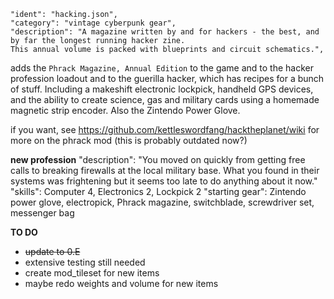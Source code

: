 ~~~~
"ident": "hacking.json",
"category": "vintage cyberpunk gear",
"description": "A magazine written by and for hackers - the best, and by far the longest running hacker zine.
This annual volume is packed with blueprints and circuit schematics.",
~~~~
adds the `Phrack Magazine, Annual Edition` to the game and to the hacker profession loadout and to the guerilla hacker, which has recipes for a bunch of stuff.  Including a makeshift electronic lockpick, handheld GPS devices, and the ability to create science, gas and military cards using a homemade magnetic strip encoder. Also the Zintendo Power Glove.

if you want, see https://github.com/kettleswordfang/hacktheplanet/wiki for more on the phrack mod (this is probably outdated now?)


**new profession**
"description": "You moved on quickly from getting free calls to breaking firewalls at the local military base.  What you found in their systems was frightening but it seems too late to do anything about it now."
"skills": Computer 4, Electronics 2, Lockpick 2
"starting gear": Zintendo power glove, electropick, Phrack magazine, switchblade, screwdriver set, messenger bag


**TO DO**
+ ~~update to 0.E~~
+ extensive testing still needed
+ create mod_tileset for new items
+ maybe redo weights and volume for new items

